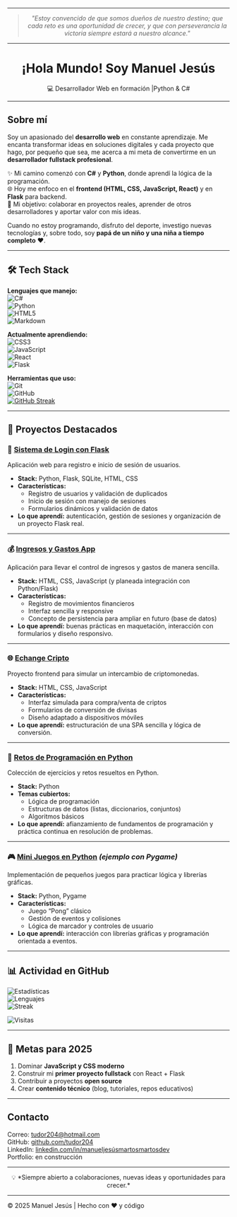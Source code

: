 <div align="center">

---

> *"Estoy convencido de que somos dueños de nuestro destino; que cada reto es una oportunidad de crecer, y que con perseverancia la victoria siempre estará a nuestro alcance."*

---

#  ¡Hola Mundo! Soy **Manuel Jesús**   
💻 Desarrollador Web en formación |Python &  C# 

</div>

---

## Sobre mí

Soy un apasionado del **desarrollo web** en constante aprendizaje. Me encanta transformar ideas en soluciones digitales y cada proyecto que hago, por pequeño que sea, me acerca a mi meta de convertirme en un **desarrollador fullstack profesional**.  

✨ Mi camino comenzó con **C#** y **Python**, donde aprendí la lógica de la programación.  
🌐 Hoy me enfoco en el **frontend (HTML, CSS, JavaScript, React)** y en **Flask** para backend.  
🤝 Mi objetivo: colaborar en proyectos reales, aprender de otros desarrolladores y aportar valor con mis ideas.  

Cuando no estoy programando, disfruto del deporte, investigo nuevas tecnologías y, sobre todo, soy **papá de un niño y una niña a tiempo completo** ❤️.  

---

## 🛠️ Tech Stack

**Lenguajes que manejo:**  
![C#](https://img.shields.io/badge/C%23-239120?logo=c-sharp&logoColor=white)  
![Python](https://img.shields.io/badge/Python-3776AB?logo=python&logoColor=white)  
![HTML5](https://img.shields.io/badge/HTML5-E34F26?logo=html5&logoColor=white)  
![Markdown](https://img.shields.io/badge/Markdown-000000?logo=markdown&logoColor=white)  

**Actualmente aprendiendo:**  
![CSS3](https://img.shields.io/badge/CSS3-1572B6?logo=css3&logoColor=white)  
![JavaScript](https://img.shields.io/badge/JavaScript-F7DF1E?logo=javascript&logoColor=black)  
![React](https://img.shields.io/badge/React-61DAFB?logo=react&logoColor=black)  
![Flask](https://img.shields.io/badge/Flask-000000?logo=flask&logoColor=white)  

**Herramientas que uso:**  
![Git](https://img.shields.io/badge/Git-F05032?logo=git&logoColor=white)  
![GitHub](https://img.shields.io/badge/GitHub-181717?logo=github&logoColor=white)  
[![GitHub Streak](https://streak-stats.demolab.com/?user=tudor204)](https://git.io/streak-stats)  

---

## 💼 Proyectos Destacados

### 🔐 [Sistema de Login con Flask](https://github.com/tudor204/Sistema-login)
Aplicación web para registro e inicio de sesión de usuarios.  
- **Stack:** Python, Flask, SQLite, HTML, CSS  
- **Características:**
  - Registro de usuarios y validación de duplicados
  - Inicio de sesión con manejo de sesiones
  - Formularios dinámicos y validación de datos
- **Lo que aprendí:** autenticación, gestión de sesiones y organización de un proyecto Flask real.

---

### 💰 [Ingresos y Gastos App](https://github.com/tudor204/Ingresos-gastos-app)
Aplicación para llevar el control de ingresos y gastos de manera sencilla.  
- **Stack:** HTML, CSS, JavaScript (y planeada integración con Python/Flask)  
- **Características:**
  - Registro de movimientos financieros
  - Interfaz sencilla y responsive
  - Concepto de persistencia para ampliar en futuro (base de datos)  
- **Lo que aprendí:** buenas prácticas en maquetación, interacción con formularios y diseño responsivo.

---

### 🌐 [Echange Cripto](https://github.com/tudor204/Echange-cripto)
Proyecto frontend para simular un intercambio de criptomonedas.  
- **Stack:** HTML, CSS, JavaScript  
- **Características:**
  - Interfaz simulada para compra/venta de criptos
  - Formularios de conversión de divisas
  - Diseño adaptado a dispositivos móviles
- **Lo que aprendí:** estructuración de una SPA sencilla y lógica de conversión.

---

### 🐍 [Retos de Programación en Python](https://github.com/tudor204/python-ejercicios)
Colección de ejercicios y retos resueltos en Python.  
- **Stack:** Python  
- **Temas cubiertos:**
  - Lógica de programación
  - Estructuras de datos (listas, diccionarios, conjuntos)
  - Algoritmos básicos
- **Lo que aprendí:** afianzamiento de fundamentos de programación y práctica continua en resolución de problemas.

---

### 🎮 [Mini Juegos en Python](https://github.com/tudor204/pong) *(ejemplo con Pygame)*  
Implementación de pequeños juegos para practicar lógica y librerías gráficas.  
- **Stack:** Python, Pygame  
- **Características:**
  - Juego “Pong” clásico
  - Gestión de eventos y colisiones
  - Lógica de marcador y controles de usuario
- **Lo que aprendí:** interacción con librerías gráficas y programación orientada a eventos.

---

## 📊 Actividad en GitHub

![Estadísticas](https://github-readme-stats.vercel.app/api?username=tudor204&show_icons=true&theme=radical)  
![Lenguajes](https://github-readme-stats.vercel.app/api/top-langs/?username=tudor204&layout=compact&theme=radical)  
![Streak](https://streak-stats.demolab.com?user=tudor204&theme=radical)  

![Visitas](https://komarev.com/ghpvc/?username=tudor204&label=Visitas&color=blueviolet)  

---

## 🎯 Metas para 2025

1. Dominar **JavaScript y CSS moderno**  
2. Construir mi **primer proyecto fullstack** con React + Flask  
3. Contribuir a proyectos **open source**  
4. Crear **contenido técnico** (blog, tutoriales, repos educativos)  

---

## Contacto

Correo: [tudor204@hotmail.com](mailto:tudor204@hotmail.com)  
GitHub: [github.com/tudor204](https://github.com/tudor204)  
LinkedIn: [linkedin.com/in/manueljesúsmartosmartosdev](https://www.linkedin.com/in/manueljesúsmartosmartosdev/)  
Portfolio: en construcción


---

<div align="center">  
💡 *Siempre abierto a colaboraciones, nuevas ideas y oportunidades para crecer.*  
</div>

---
© 2025 Manuel Jesús | Hecho con ❤️ y código
